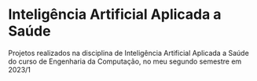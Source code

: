 # Inteligência Artificial Aplicada a Saúde
Projetos realizados na disciplina de Inteligência Artificial Aplicada a Saúde do curso de Engenharia da Computação, no meu segundo semestre em 2023/1
